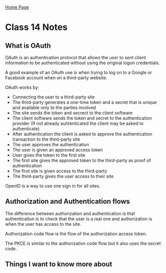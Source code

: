 [Home Page](https://devaoc.github.io/reading-notes/)

# Class 14 Notes

## What is OAuth

OAuth is an authentication protocol that allows the user to sent client information to be authenticated without using the original logon credentials.

A good example of an OAuth use is when trying to log on to a Google or Facebook account when on a third-party website.

OAuth works by:

- Connecting the user to a third-party site
- The third-party generates a one-time token and a secret that is unique and available only to the parties involved
- The site sends the token and secrect to the client software
- The client software sends the token and secret to the authentication provider (If not already auhtenticated the client may be asked to authenticate)
- After authentication the client is asked to approve the authentication transaction to the third-party site
- The user approves the authentication
- The user is given an approved access token
- User gives the token to the first site
- The first site gives the approved token to the third-party as proof of authentication
- The first site is given access to the third-party
- The third-party gives the user access to their site

OpenID is a way to use one sign in for all sites.

## Authorization and Authentication flows

The difference between authorization and authentication is that authentication is to check that the user is a real one and authorization is when the user has access to the site.

Authorization code flow is the flow of the authorization access token.

The PKCE is similar to the authorization code flow but it also uses the secret code.

## Things I want to know more about
